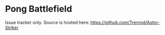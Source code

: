 # Pong Battlefield

Issue tracker only.
Source is hosted here: https://github.com/Trenrod/Astro-Striker
